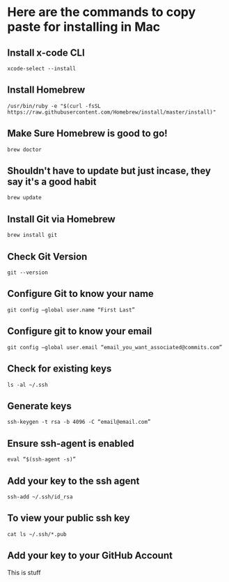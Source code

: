 # Here are the commands to copy paste for installing in Mac
## Install x-code CLI
`xcode-select --install`

## Install Homebrew
`/usr/bin/ruby -e "$(curl -fsSL https://raw.githubusercontent.com/Homebrew/install/master/install)"`

## Make Sure Homebrew is good to go!
`brew doctor`

## Shouldn't have to update but just incase, they say it's a good habit
`brew update`

## Install Git via Homebrew
`brew install git`

## Check Git Version
`git --version`

## Configure Git to know your name
`git config —global user.name “First Last”`

## Configure git to know your email
`git config —global user.email “email_you_want_associated@commits.com”`

## Check for existing keys
`ls -al ~/.ssh`

## Generate keys
`ssh-keygen -t rsa -b 4096 -C “email@email.com”`

## Ensure ssh-agent is enabled
`eval “$(ssh-agent -s)”`

## Add your key to the ssh agent
`ssh-add ~/.ssh/id_rsa`

## To view your public ssh key
`cat ls ~/.ssh/*.pub`

## Add your key to your GitHub Account

This is stuff
